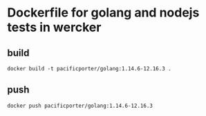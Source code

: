 # Dockerfile for golang and nodejs tests in wercker

## build

```
docker build -t pacificporter/golang:1.14.6-12.16.3 .
```

## push

```
docker push pacificporter/golang:1.14.6-12.16.3
```
